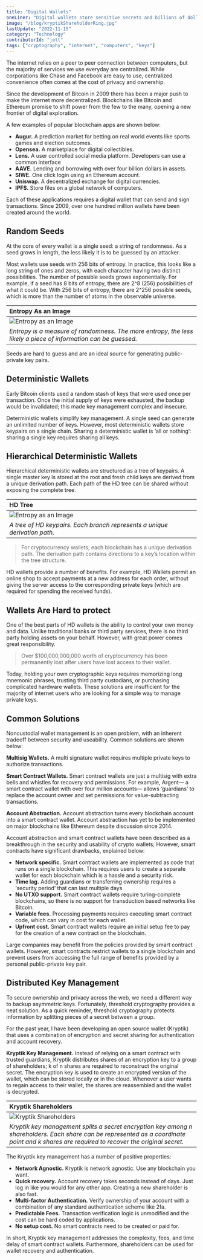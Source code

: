 ```yaml
---
title: "Digital Wallets"
oneLiner: "Digital wallets store sensitive secrets and billions of dollars. Threshold cryptography improves wallet security."
image: "/blog/kryptikShareholderRing.jpg"
lastUpdate: "2022-11-15"
category: "Technology"
contributorId: "jett"
tags: ["cryptography", "internet", "computers", "keys"]
---
```


The internet relies on a peer to peer connection between computers, but the majority of services we use everyday are centralized. While corporations like Chase and Facebook are easy to use, centralized convenience often comes at the cost of privacy and ownership.

Since the development of Bitcoin in 2009 there has been a major push to make the internet more decentralized. Blockchains like Bitcoin and Ethereum promise to shift power from the few to the many, opening a new frontier of digital exploration.

A few examples of popular blockchain apps are shown below:

- **Augur.** A prediction market for betting on real world events like sports games and election outcomes.
- **Opensea.** A marketplace for digital collectibles.
- **Lens.** A user controlled social media platform. Developers can use a common interface
- **AAVE.** Lending and borrowing with over four billion dollars in assets.
- **SIWE.** One click login using an Ethereum account.
- **Uniswap.** A decentralized exchange for digital currencies.
- **IPFS.** Store files on a global network of computers.

Each of these applications requires a digital wallet that can send and sign transactions. Since 2009, over one hundred million wallets have been created around the world.

## Random Seeds

At the core of every wallet is a single seed: a string of randomness. As a seed grows in length, the less likely it is to be guessed by an attacker.

Most wallets use seeds with 256 bits of entropy. In practice, this looks like a long string of ones and zeros, with each character having two distinct possibilities. The number of possible seeds grows exponentially. For example, if a seed has 8 bits of entropy, there are 2^8 (256) possibilities of what it could be. With 256 bits of entropy, there are 2^256 possible seeds, which is more than the number of atoms in the observable universe.

| **Entropy As an Image**                                                                                        |
| :------------------------------------------------------------------------------------------------------------- |
| ![Entropy as an Image](/blog/entropyAsAnImage.jpg)                                                             |
| _Entropy is a measure of randomness. The more entropy, the less likely a piece of information can be guessed._ |

Seeds are hard to guess and are an ideal source for generating public-private key pairs.

## Deterministic Wallets

Early Bitcoin clients used a random stash of keys that were used once per transaction. Once the initial supply of keys were exhausted, the backup would be invalidated; this made key management complex and insecure.

Deterministic wallets simplify key management. A single seed can generate an unlimited number of keys. However, most deterministic wallets store keypairs on a single chain. Sharing a deterministic wallet is ‘all or nothing’: sharing a single key requires sharing all keys.

## Hierarchical Deterministic Wallets

Hierarchical deterministic wallets are structured as a tree of keypairs. A single master key is stored at the root and fresh child keys are derived from a unique derivation path. Each path of the HD tree can be shared without exposing the complete tree.

| **HD Tree**                                                               |
| :------------------------------------------------------------------------ |
| ![Entropy as an Image](/blog/hdtree.jpg)                                  |
| _A tree of HD keypairs. Each branch represents a unique derivation path._ |

> For cryptocurrency wallets, each blockchain has a unique derivation path. The derivation path contains directions to a key’s location within the tree structure.

HD wallets provide a number of benefits. For example, HD Wallets permit an online shop to accept payments at a new address for each order, without giving the server access to the corresponding private keys (which are required for spending the received funds).

## Wallets Are Hard to protect

One of the best parts of HD wallets is the ability to control your own money and data. Unlike traditional banks or third party services, there is no third party holding assets on your behalf. However, with great power comes great responsibility.

> Over $100,000,000,000 worth of cryptocurrency has been permanently lost after users have lost access to their wallet.

Today, holding your own cryptographic keys requires memorizing long mnemonic phrases, trusting third party custodians, or purchasing complicated hardware wallets. These solutions are insufficient for the majority of internet users who are looking for a simple way to manage private keys.

## Common Solutions

Noncustodial wallet management is an open problem, with an inherent tradeoff between security and useability. Common solutions are shown below:

**Multisig Wallets.** A multi signature wallet requires multiple private keys to authorize transactions.

**Smart Contract Wallets.** Smart contract wallets are just a multisig with extra bells and whistles for recovery and permissions. For example, Argent— a smart contract wallet with over four million accounts— allows ‘guardians’ to replace the account owner and set permissions for value-subtracting transactions.

**Account Abstraction.** Account abstraction turns every blockchain account into a smart contract wallet. Account abstraction has yet to be implemented on major blockchains like Ethereum despite discussion since 2014.

Account abstraction and smart contract wallets have been described as a breakthrough in the security and usability of crypto wallets; However, smart contracts have significant drawbacks, explained below:

- **Network specific.** Smart contract wallets are implemented as code that runs on a single blockchain. This requires users to create a separate wallet for each blockchain which is a hassle and a security risk.
- **Time lag.** Adding guardians or transferring ownership requires a ‘security period’ that can last multiple days.
- **No UTXO support.** Smart contract wallets require turing-complete blockchains, so there is no support for transduction based networks like Bitcoin.
- **Variable fees.** Processing payments requires executing smart contract code, which can vary in cost for each wallet.
- **Upfront cost.** Smart contract wallets require an initial setup fee to pay for the creation of a new contract on the blockchain.

Large companies may benefit from the policies provided by smart contract wallets. However, smart contracts restrict wallets to a single blockchain and prevent users from accessing the full range of benefits provided by a personal public-private key pair.

## Distributed Key Management

To secure ownership and privacy across the web, we need a different way to backup asymmetric keys. Fortunately, threshold cryptography provides a neat solution. As a quick reminder, threshold cryptography protects information by splitting pieces of a secret between a group.

For the past year, I have been developing an open source wallet (Kryptik) that uses a combination of encryption and secret sharing for authentication and account recovery.

**Kryptik Key Management.** Instead of relying on a smart contract with trusted guardians, Kryptik distributes shares of an encryption key to a group of shareholders; k of n shares are required to reconstruct the original secret. The encryption key is used to create an encrypted version of the wallet, which can be stored locally or in the cloud. Whenever a user wants to regain access to their wallet, the shares are reassembled and the wallet is decrypted.

| **Kryptik Shareholders**                                                                                                                                                                    |
| :------------------------------------------------------------------------------------------------------------------------------------------------------------------------------------------ |
| ![Kryptik Shareholders](/blog/kryptikShareholderRing.jpg)                                                                                                                                   |
| _Kryptik key management splits a secret encryption key among n shareholders. Each share can be represented as a coordinate point and k shares are required to recover the original secret._ |

The Kryptik key management has a number of positive properties:

- **Network Agnostic.** Kryptik is network agnostic. Use any blockchain you want.
- **Quick recovery.** Account recovery takes seconds instead of days. Just log in like you would for any other app. Creating a new shareholder is also fast.
- **Multi-factor Authentication.** Verify ownership of your account with a combination of any standard authentication scheme like 2fa.
- **Predictable Fees.** Transaction verification logic is unmodified and the cost can be hard coded by applications.
- **No setup cost.** No smart contracts need to be created or paid for.

In short, Kryptik key management addresses the complexity, fees, and time delay of smart contract wallets. Furthermore, shareholders can be used for wallet recovery and authentication.
